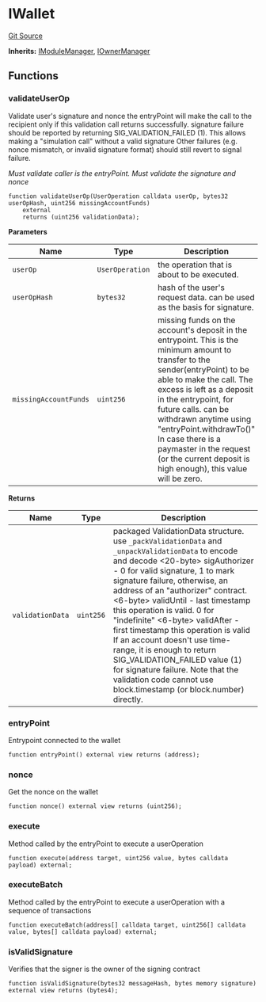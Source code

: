 # IWallet
[Git Source](https://github.com/TrueWallet/contracts/blob/db2e75cb332931da5fdaa38bec9e4d367be1d851/src/wallet/IWallet.sol)

**Inherits:**
[IModuleManager](/src/interfaces/IModuleManager.sol/interface.IModuleManager.md), [IOwnerManager](/src/interfaces/IOwnerManager.sol/interface.IOwnerManager.md)


## Functions
### validateUserOp

Validate user's signature and nonce
the entryPoint will make the call to the recipient only if this validation call returns successfully.
signature failure should be reported by returning SIG_VALIDATION_FAILED (1).
This allows making a "simulation call" without a valid signature
Other failures (e.g. nonce mismatch, or invalid signature format) should still revert to signal failure.

*Must validate caller is the entryPoint.
Must validate the signature and nonce*


```solidity
function validateUserOp(UserOperation calldata userOp, bytes32 userOpHash, uint256 missingAccountFunds)
    external
    returns (uint256 validationData);
```
**Parameters**

|Name|Type|Description|
|----|----|-----------|
|`userOp`|`UserOperation`|the operation that is about to be executed.|
|`userOpHash`|`bytes32`|hash of the user's request data. can be used as the basis for signature.|
|`missingAccountFunds`|`uint256`|missing funds on the account's deposit in the entrypoint. This is the minimum amount to transfer to the sender(entryPoint) to be able to make the call. The excess is left as a deposit in the entrypoint, for future calls. can be withdrawn anytime using "entryPoint.withdrawTo()" In case there is a paymaster in the request (or the current deposit is high enough), this value will be zero.|

**Returns**

|Name|Type|Description|
|----|----|-----------|
|`validationData`|`uint256`|packaged ValidationData structure. use `_packValidationData` and `_unpackValidationData` to encode and decode <20-byte> sigAuthorizer - 0 for valid signature, 1 to mark signature failure, otherwise, an address of an "authorizer" contract. <6-byte> validUntil - last timestamp this operation is valid. 0 for "indefinite" <6-byte> validAfter - first timestamp this operation is valid If an account doesn't use time-range, it is enough to return SIG_VALIDATION_FAILED value (1) for signature failure. Note that the validation code cannot use block.timestamp (or block.number) directly.|


### entryPoint

Entrypoint connected to the wallet


```solidity
function entryPoint() external view returns (address);
```

### nonce

Get the nonce on the wallet


```solidity
function nonce() external view returns (uint256);
```

### execute

Method called by the entryPoint to execute a userOperation


```solidity
function execute(address target, uint256 value, bytes calldata payload) external;
```

### executeBatch

Method called by the entryPoint to execute a userOperation with a sequence of transactions


```solidity
function executeBatch(address[] calldata target, uint256[] calldata value, bytes[] calldata payload) external;
```

### isValidSignature

Verifies that the signer is the owner of the signing contract


```solidity
function isValidSignature(bytes32 messageHash, bytes memory signature) external view returns (bytes4);
```

